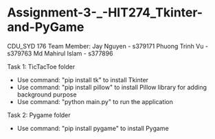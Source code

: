 # Assignment-3-_-HIT274_Tkinter-and-PyGame
CDU_SYD 176
Team Member:  Jay Nguyen - s379171
              Phuong Trinh Vu - s379763
              Md Mahirul Islam - s377896

Task 1: TicTacToe folder
  - Use command: "pip install tk" to install Tkinter
  - Use command: "pip install pillow" to install Pillow library for adding background purpose
  - Use command: "python main.py" to run the application
              
Task 2: Pygame folder
  - Use command: "pip install pygame" to install Pygame
